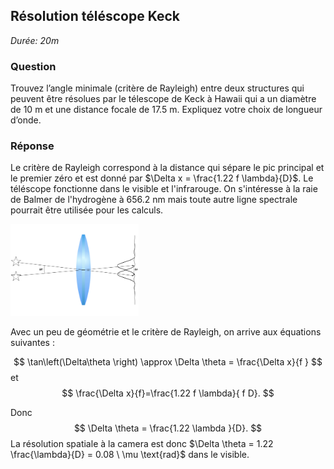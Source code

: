 ## Résolution téléscope Keck

*Durée: 20m*

### Question

Trouvez l’angle minimale (critère de Rayleigh) entre deux structures qui peuvent être résolues par le télescope de Keck à Hawaii qui a un diamètre de 10 m et une distance focale de 17.5 m. Expliquez votre choix de longueur d’onde.

### Réponse

Le critère de Rayleigh correspond à la distance qui sépare le pic principal et le premier zéro et est donné par $\Delta x = \frac{1.22 f \lambda}{D}$. Le téléscope fonctionne dans le visible et l'infrarouge.  On s'intéresse à la raie de Balmer de l'hydrogène à 656.2 nm mais toute autre ligne spectrale pourrait être utilisée pour les calculs. 

<img src="Q004-009.assets/image-20200414203539322.png" alt="image-20200414203539322" style="zoom:20%;" />

Avec un peu de géométrie et le critère de Rayleigh, on arrive aux équations suivantes : 

$$
\tan\left(\Delta\theta \right) \approx \Delta \theta = \frac{\Delta x}{f }
$$
et
$$
\frac{\Delta x}{f}=\frac{1.22 f  \lambda}{ f D}.
$$

Donc 
$$
\Delta \theta = \frac{1.22 \lambda }{D}.
$$
La résolution spatiale à la camera est donc $\Delta \theta = 1.22 \frac{\lambda}{D} = 0.08 \ \mu  \text{rad}$ dans le visible.

